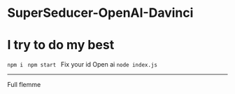 # SuperSeducer-OpenAI-Davinci

# I try to do my best 

`npm i `
`npm start `
Fix your id Open ai
`node index.js `

--- 
Full flemme


